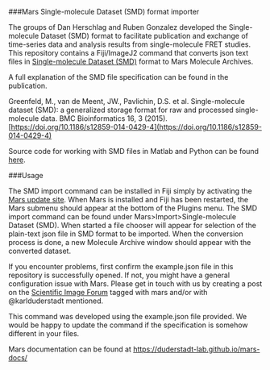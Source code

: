 ###Mars Single-molecule Dataset (SMD) format importer

The groups of Dan Herschlag and Ruben Gonzalez developed the Single-molecule Dataset (SMD) format to facilitate publication and exchange of time-series data and analysis results from single-molecule FRET studies. This repository contains a Fiji/ImageJ2 command that converts json text files in [Single-molecule Dataset (SMD)](https://smdata.github.io) format to Mars Molecule Archives.

A full explanation of the SMD file specification can be found in the publication.

Greenfeld, M., van de Meent, JW., Pavlichin, D.S. et al. Single-molecule dataset (SMD): a generalized storage format for raw and processed single-molecule data. BMC Bioinformatics 16, 3 (2015). [https://doi.org/10.1186/s12859-014-0429-4](https://doi.org/10.1186/s12859-014-0429-4)

Source code for working with SMD files in Matlab and Python can be found [here](https://github.com/smdata).

###Usage

The SMD import command can be installed in Fiji simply by activating the [Mars update site](https://duderstadt-lab.github.io/mars-docs/install/). When Mars is installed and Fiji has been restarted, the Mars submenu should appear at the bottom of the Plugins menu. The SMD import command can be found under Mars>Import>Single-molecule Dataset (SMD). When started a file chooser will appear for selection of the plain-text json file in SMD format to be imported. When the conversion process is done, a new Molecule Archive window should appear with the converted dataset.

If you encounter problems, first confirm the example.json file in this repository is successfully opened. If not, you might have a general configuration issue with Mars. Please get in touch with us by creating a post on the [Scientific Image Forum](https://forum.image.sc/) tagged with mars and/or with @karlduderstadt mentioned.

This command was developed using the example.json file provided. We would be happy to update the command if the specification is somehow different in your files.

Mars documentation can be found at https://duderstadt-lab.github.io/mars-docs/

